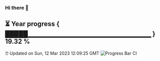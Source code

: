 ### Hi there 👋
⏳ Year progress { █████▁▁▁▁▁▁▁▁▁▁▁▁▁▁▁▁▁▁▁▁▁▁▁▁▁ } 19.32 %
---
⏰ Updated on Sun, 12 Mar 2023 12:09:25 GMT
![Progress Bar CI](https://github.com/Moyi321/Moyi321/workflows/Progress%20Bar%20CI/badge.svg)
